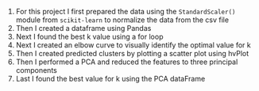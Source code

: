 1. For this project I first prepared the data using the `StandardScaler()` module from `scikit-learn` to normalize the data from the csv file
2. Then I created a dataframe using Pandas
3. Next I found the best k value using a for loop
4. Next I created an elbow curve to visually identify the optimal value for k
5. Then I created predicted clusters by plotting a scatter plot using hvPlot
6. Then I performed a PCA and reduced the features to three principal components
7. Last I found the best value for k using the PCA dataFrame
